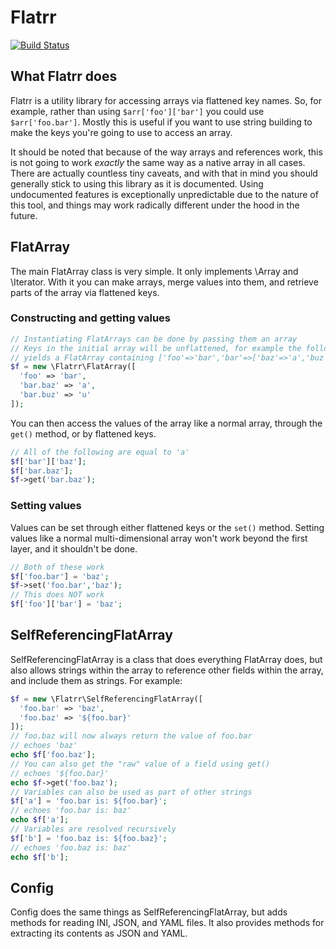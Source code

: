 # Flatrr

[![Build Status](https://travis-ci.org/jobyone/flatrr.svg?branch=main)](https://travis-ci.org/jobyone/flatrr)

## What Flatrr does

Flatrr is a utility library for accessing arrays via flattened key names. So, for example, rather than using `$arr['foo']['bar']` you could use `$arr['foo.bar']`. Mostly this is useful if you want to use string building to make the keys you're going to use to access an array.

It should be noted that because of the way arrays and references work, this is not going to work *exactly* the same way as a native array in all cases. There are actually countless tiny caveats, and with that in mind you should generally stick to using this library as it is documented. Using undocumented features is exceptionally unpredictable due to the nature of this tool, and things may work radically different under the hood in the future.

## FlatArray

The main FlatArray class is very simple. It only implements \Array and \Iterator. With it you can make arrays, merge values into them, and retrieve parts of the array via flattened keys.

### Constructing and getting values

```php
// Instantiating FlatArrays can be done by passing them an array
// Keys in the initial array will be unflattened, for example the following
// yields a FlatArray containing ['foo'=>'bar','bar'=>['baz'=>'a','buz'=>'u']]
$f = new \Flatrr\FlatArray([
  'foo' => 'bar',
  'bar.baz' => 'a',
  'bar.buz' => 'u'
]);
```

You can then access the values of the array like a normal array, through the `get()` method, or by flattened keys.

```php
// All of the following are equal to 'a'
$f['bar']['baz'];
$f['bar.baz'];
$f->get('bar.baz');
```

### Setting values

Values can be set through either flattened keys or the `set()` method. Setting values like a normal multi-dimensional array won't work beyond the first layer, and it shouldn't be done.

```php
// Both of these work
$f['foo.bar'] = 'baz';
$f->set('foo.bar','baz');
// This does NOT work
$f['foo']['bar'] = 'baz';
```

## SelfReferencingFlatArray

SelfReferencingFlatArray is a class that does everything FlatArray does, but also allows strings within the array to reference other fields within the array, and include them as strings. For example:

```php
$f = new \Flatrr\SelfReferencingFlatArray([
  'foo.bar' => 'baz',
  'foo.baz' => '${foo.bar}'
]);
// foo.baz will now always return the value of foo.bar
// echoes 'baz'
echo $f['foo.baz'];
// You can also get the "raw" value of a field using get()
// echoes '${foo.bar}'
echo $f->get('foo.baz');
// Variables can also be used as part of other strings
$f['a'] = 'foo.bar is: ${foo.bar}';
// echoes 'foo.bar is: baz'
echo $f['a'];
// Variables are resolved recursively
$f['b'] = 'foo.baz is: ${foo.baz}';
// echoes 'foo.baz is: baz'
echo $f['b'];
```

## Config

Config does the same things as SelfReferencingFlatArray, but adds methods for reading INI, JSON, and YAML files. It also provides methods for extracting its contents as JSON and YAML.
